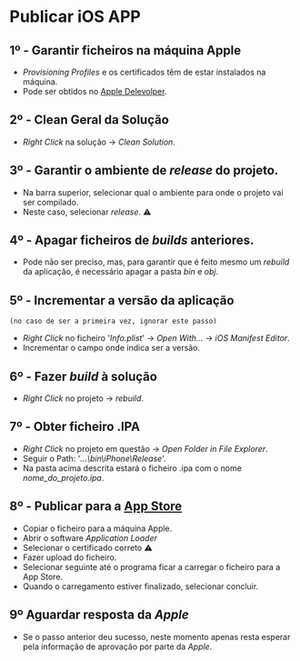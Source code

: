 # <b>Publicar iOS APP</b>

## 1º - Garantir ficheiros na máquina Apple
* <i>Provisioning Profiles</i> e os certificados têm de estar instalados na máquina.
* Pode ser obtidos no [<u>Apple Delevolper</u>](https://developer.apple.com/account/resources/profiles/list).

## 2º - Clean Geral da Solução
* <i>Right Click</i> na solução -> <i>Clean Solution</i>.

## 3º - Garantir o ambiente de <i>release</i> do projeto.
* Na barra superior, selecionar qual o ambiente para onde o projeto vai ser compilado.
* Neste caso, selecionar <i>release</i>. :warning: 

## 4º - Apagar ficheiros de <i>builds</i> anteriores.
* Pode não ser preciso, mas, para garantir que é feito mesmo um <i>rebuild</i> da aplicação, é necessário apagar a pasta <i>bin</i> e <i>obj</i>.

## 5º - Incrementar a versão da aplicação 
    (no caso de ser a primeira vez, ignorar este passo)
* <i>Right Click</i> no ficheiro '<i>Info.plist</i>' -> <i>Open With...</i> -> <i>iOS Manifest Editor</i>.
* Incrementar o campo onde indica ser a versão.

## 6º - Fazer <i>build</i> à solução 
* <i>Right Click</i> no projeto -> <i>rebuild</i>.

## 7º - Obter ficheiro .IPA
* <i>Right Click</i> no projeto em questão -> <i>Open Folder in File Explorer</i>.
* Seguir o Path: '<i>...\bin\iPhone\Release</i>'.
* Na pasta acima descrita estará o ficheiro .ipa com o nome <i>nome_do_projeto.ipa</i>.

## 8º - Publicar para a <u>App Store</u>
* Copiar o ficheiro para a máquina Apple.
* Abrir o software <i>Application Loader</i> 
* Selecionar o certificado correto :warning: 
* Fazer upload do ficheiro.
* Selecionar seguinte até o programa ficar a carregar o ficheiro para a App Store.
* Quando o carregamento estiver finalizado, selecionar concluir.

## 9º Aguardar resposta da <i>Apple</i>
* Se o passo anterior deu sucesso, neste momento apenas resta esperar pela informação de aprovação por parte da <i>Apple</i>.

